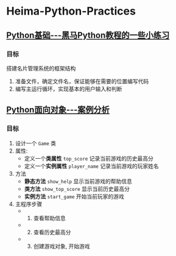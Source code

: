 # **Heima-Python-Practices**
## [**Python基础---黑马Python教程的一些小练习**](./开发一个简易的系统名片)
### **目标**
搭建名片管理系统的框架结构
1. 准备文件，确定文件名，保证能够在需要的位置编写代码
2. 编写主运行循环，实现基本的用户输入和判断
## [**Python面向对象---案例分析**](./方法综合案例)
### **目标**
1. 设计一个 `Game` 类
2. 属性:
    * 定义一个**类属性** `top_score` 记录当前游戏的历史最高分
    - 定义一个**实例属性** `player_name` 记录当前游戏的玩家姓名
3. 方法
    * **静态方法** `show_help` 显示当前游戏的帮助信息
    * **类方法** `show_top_score` 显示当前历史最高分
    * **实例方法** `start_game` 开始当前玩家的游戏
4. 主程序步骤
    * 1. 查看帮助信息
    * 2. 查看历史最高分
    * 3. 创建游戏对象, 开始游戏
